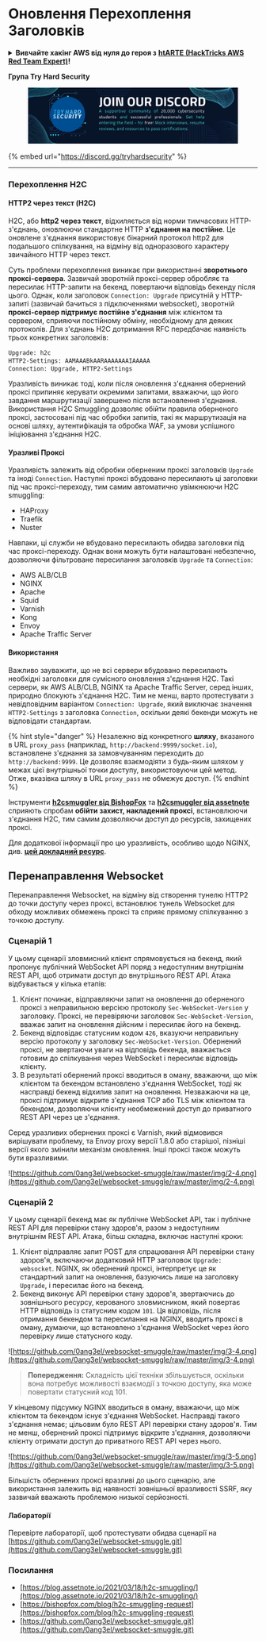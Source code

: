 # Оновлення Перехоплення Заголовків

<details>

<summary><strong>Вивчайте хакінг AWS від нуля до героя з</strong> <a href="https://training.hacktricks.xyz/courses/arte"><strong>htARTE (HackTricks AWS Red Team Expert)</strong></a><strong>!</strong></summary>

Інші способи підтримки HackTricks:

* Якщо ви хочете побачити вашу **компанію в рекламі на HackTricks** або **завантажити HackTricks у PDF** Перевірте [**ПЛАНИ ПІДПИСКИ**](https://github.com/sponsors/carlospolop)!
* Отримайте [**офіційний PEASS & HackTricks мерч**](https://peass.creator-spring.com)
* Відкрийте для себе [**Сім'ю PEASS**](https://opensea.io/collection/the-peass-family), нашу колекцію ексклюзивних [**NFT**](https://opensea.io/collection/the-peass-family)
* **Приєднуйтесь до** 💬 [**Групи Discord**](https://discord.gg/hRep4RUj7f) або [**групи telegram**](https://t.me/peass) або **слідкуйте** за нами на **Twitter** 🐦 [**@carlospolopm**](https://twitter.com/hacktricks\_live)**.**
* **Поділіться своїми хакерськими трюками, надсилайте PR до** [**HackTricks**](https://github.com/carlospolop/hacktricks) та [**HackTricks Cloud**](https://github.com/carlospolop/hacktricks-cloud) репозиторіїв GitHub.

</details>

**Група Try Hard Security**

<figure><img src="/.gitbook/assets/telegram-cloud-document-1-5159108904864449420.jpg" alt=""><figcaption></figcaption></figure>

{% embed url="https://discord.gg/tryhardsecurity" %}

***

### Перехоплення H2C <a href="#http2-over-cleartext-h2c" id="http2-over-cleartext-h2c"></a>

#### HTTP2 через текст (H2C) <a href="#http2-over-cleartext-h2c" id="http2-over-cleartext-h2c"></a>

H2C, або **http2 через текст**, відхиляється від норми тимчасових HTTP-з'єднань, оновлюючи стандартне HTTP **з'єднання на постійне**. Це оновлене з'єднання використовує бінарний протокол http2 для подальшого спілкування, на відміну від одноразового характеру звичайного HTTP через текст.

Суть проблеми перехоплення виникає при використанні **зворотнього проксі-сервера**. Зазвичай зворотній проксі-сервер обробляє та пересилає HTTP-запити на бекенд, повертаючи відповідь бекенду після цього. Однак, коли заголовок `Connection: Upgrade` присутній у HTTP-запиті (зазвичай бачиться з підключеннями websocket), зворотній **проксі-сервер підтримує постійне з'єднання** між клієнтом та сервером, сприяючи постійному обміну, необхідному для деяких протоколів. Для з'єднань H2C дотримання RFC передбачає наявність трьох конкретних заголовків:
```
Upgrade: h2c
HTTP2-Settings: AAMAAABkAARAAAAAAAIAAAAA
Connection: Upgrade, HTTP2-Settings
```
Уразливість виникає тоді, коли після оновлення з'єднання обернений проксі припиняє керувати окремими запитами, вважаючи, що його завдання маршрутизації завершено після встановлення з'єднання. Використання H2C Smuggling дозволяє обійти правила оберненого проксі, застосовані під час обробки запитів, такі як маршрутизація на основі шляху, аутентифікація та обробка WAF, за умови успішного ініціювання з'єднання H2C.

#### Уразливі Проксі <a href="#exploitation" id="exploitation"></a>

Уразливість залежить від обробки оберненим проксі заголовків `Upgrade` та іноді `Connection`. Наступні проксі вбудовано пересилають ці заголовки під час проксі-переходу, тим самим автоматично увімкнюючи H2C smuggling:

* HAProxy
* Traefik
* Nuster

Навпаки, ці служби не вбудовано пересилають обидва заголовки під час проксі-переходу. Однак вони можуть бути налаштовані небезпечно, дозволяючи фільтроване пересилання заголовків `Upgrade` та `Connection`:

* AWS ALB/CLB
* NGINX
* Apache
* Squid
* Varnish
* Kong
* Envoy
* Apache Traffic Server

#### Використання <a href="#exploitation" id="exploitation"></a>

Важливо зауважити, що не всі сервери вбудовано пересилають необхідні заголовки для сумісного оновлення з'єднання H2C. Такі сервери, як AWS ALB/CLB, NGINX та Apache Traffic Server, серед інших, природно блокують з'єднання H2C. Тим не менш, варто протестувати з невідповідним варіантом `Connection: Upgrade`, який виключає значення `HTTP2-Settings` з заголовка `Connection`, оскільки деякі бекенди можуть не відповідати стандартам.

{% hint style="danger" %}
Незалежно від конкретного **шляху**, вказаного в URL `proxy_pass` (наприклад, `http://backend:9999/socket.io`), встановлене з'єднання за замовчуванням переходить до `http://backend:9999`. Це дозволяє взаємодіяти з будь-яким шляхом у межах цієї внутрішньої точки доступу, використовуючи цей метод. Отже, вказівка шляху в URL `proxy_pass` не обмежує доступ.
{% endhint %}

Інструменти [**h2csmuggler від BishopFox**](https://github.com/BishopFox/h2csmuggler) та [**h2csmuggler від assetnote**](https://github.com/assetnote/h2csmuggler) сприяють спробам **обійти захист, накладений проксі**, встановлюючи з'єднання H2C, тим самим дозволяючи доступ до ресурсів, захищених проксі.

Для додаткової інформації про цю уразливість, особливо щодо NGINX, див. [**цей докладний ресурс**](../network-services-pentesting/pentesting-web/nginx.md#proxy\_set\_header-upgrade-and-connection).

## Перенаправлення Websocket

Перенаправлення Websocket, на відміну від створення тунелю HTTP2 до точки доступу через проксі, встановлює тунель Websocket для обходу можливих обмежень проксі та сприяє прямому спілкуванню з точкою доступу.

### Сценарій 1

У цьому сценарії зловмисний клієнт спрямовується на бекенд, який пропонує публічний WebSocket API поряд з недоступним внутрішнім REST API, щоб отримати доступ до внутрішнього REST API. Атака відбувається у кілька етапів:

1. Клієнт починає, відправляючи запит на оновлення до оберненого проксі з неправильною версією протоколу `Sec-WebSocket-Version` у заголовку. Проксі, не перевіряючи заголовок `Sec-WebSocket-Version`, вважає запит на оновлення дійсним і пересилає його на бекенд.
2. Бекенд відповідає статусним кодом `426`, вказуючи неправильну версію протоколу у заголовку `Sec-WebSocket-Version`. Обернений проксі, не звертаючи уваги на відповідь бекенда, вважається готовим до спілкування через WebSocket і пересилає відповідь клієнту.
3. В результаті обернений проксі вводиться в оману, вважаючи, що між клієнтом та бекендом встановлено з'єднання WebSocket, тоді як насправді бекенд відхилив запит на оновлення. Незважаючи на це, проксі підтримує відкрите з'єднання TCP або TLS між клієнтом та бекендом, дозволяючи клієнту необмежений доступ до приватного REST API через це з'єднання.

Серед уразливих обернених проксі є Varnish, який відмовився вирішувати проблему, та Envoy proxy версії 1.8.0 або старішої, пізніші версії якого змінили механізм оновлення. Інші проксі також можуть бути вразливими.

![https://github.com/0ang3el/websocket-smuggle/raw/master/img/2-4.png](https://github.com/0ang3el/websocket-smuggle/raw/master/img/2-4.png)

### Сценарій 2

У цьому сценарії бекенд має як публічне WebSocket API, так і публічне REST API для перевірки стану здоров'я, разом з недоступним внутрішнім REST API. Атака, більш складна, включає наступні кроки:

1. Клієнт відправляє запит POST для спрацювання API перевірки стану здоров'я, включаючи додатковий HTTP заголовок `Upgrade: websocket`. NGINX, як обернений проксі, інтерпретує це як стандартний запит на оновлення, базуючись лише на заголовку `Upgrade`, і пересилає його на бекенд.
2. Бекенд виконує API перевірки стану здоров'я, звертаючись до зовнішнього ресурсу, керованого зловмисником, який повертає HTTP відповідь із статусним кодом `101`. Ця відповідь, після отримання бекендом та пересилання на NGINX, вводить проксі в оману, думаючи, що встановлено з'єднання WebSocket через його перевірку лише статусного коду.

![https://github.com/0ang3el/websocket-smuggle/raw/master/img/3-4.png](https://github.com/0ang3el/websocket-smuggle/raw/master/img/3-4.png)

> **Попередження:** Складність цієї техніки збільшується, оскільки вона потребує можливості взаємодії з точкою доступу, яка може повертати статусний код 101.

У кінцевому підсумку NGINX вводиться в оману, вважаючи, що між клієнтом та бекендом існує з'єднання WebSocket. Насправді такого з'єднання немає; цільовим було REST API перевірки стану здоров'я. Тим не менш, обернений проксі підтримує відкрите з'єднання, дозволяючи клієнту отримати доступ до приватного REST API через нього.

![https://github.com/0ang3el/websocket-smuggle/raw/master/img/3-5.png](https://github.com/0ang3el/websocket-smuggle/raw/master/img/3-5.png)

Більшість обернених проксі вразливі до цього сценарію, але використання залежить від наявності зовнішньої вразливості SSRF, яку зазвичай вважають проблемою низької серйозності.

#### Лабораторії

Перевірте лабораторії, щоб протестувати обидва сценарії на [https://github.com/0ang3el/websocket-smuggle.git](https://github.com/0ang3el/websocket-smuggle.git)

### Посилання

* [https://blog.assetnote.io/2021/03/18/h2c-smuggling/](https://blog.assetnote.io/2021/03/18/h2c-smuggling/)
* [https://bishopfox.com/blog/h2c-smuggling-request](https://bishopfox.com/blog/h2c-smuggling-request)
* [https://github.com/0ang3el/websocket-smuggle.git](https://github.com/0ang3el/websocket-smuggle.git)
